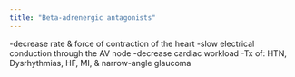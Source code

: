 ```yaml
---
title: "Beta-adrenergic antagonists"
---
```

-decrease rate &amp; force of contraction of the heart
-slow electrical conduction through the AV node 
-decrease cardiac workload 
-Tx of: HTN, Dysrhythmias, HF, MI, &amp; narrow-angle glaucoma

